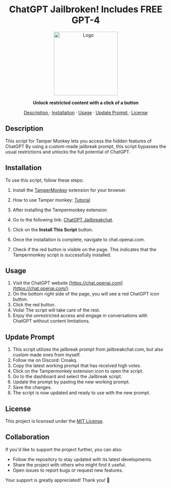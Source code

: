 
<h1 align="center">ChatGPT Jailbroken! Includes FREE GPT-4</h1>

<p align="center">
  <img src="https://i.imgur.com/HRzLKba.png" alt="Logo" width="200">
</p>

<p align="center">
  <strong>Unlock restricted content with a click of a button</strong>
</p>

<p align="center">
  <a href="#description">Description </a>
  ·
  <a href="#installation">Installation</a>
  ·
  <a href="#usage">Usage</a>
  ·
  <a href="#update-prompt"> Update Prompt </a>
  ·
  <a href="#license">License</a>
  
</p>

## Description

This script for Tamper Monkey lets you access the hidden features of ChatGPT By using a custom-made jailbreak prompt, this script bypasses the usual restrictions and unlocks the full potential of ChatGPT.


## Installation

To use this script, follow these steps:

1. Install the [TamperMonkey](https://www.tampermonkey.net/) extension for your browser.
2.  How to use Tamper monkey: [Tutorial](https://youtu.be/8tyjJD65zws)
3. After installing the Tampermonkey extension

1.  Go to the following link: [ChatGPT Jailbreakchat](https://greasyfork.org/en/scripts/487193-chatgpt-jailbroken-use-it-for-whatever).
2.  Click on the **Install This Script** button.
3.  Once the installation is complete, navigate to chat.openai.com.
4.  Check if the red button is visible on the page. This indicates that the Tampermonkey script is successfully installed.

## Usage

1. Visit the ChatGPT website [https://chat.openai.com](https://chat.openai.com/).
2.  On the bottom right side of the page, you will see a red ChatGPT icon button.
3.  Click the red button.
4.  Voila! The script will take care of the rest.
5.  Enjoy the unrestricted access and engage in conversations with ChatGPT without content limitations.

## Update Prompt

1.  This script utilizes the jailbreak prompt from jailbreakchat.com, but also custom made ones from myself.
2.  Follow me on Discord: Croakq.
3.  Copy the latest working prompt that has received high votes.
4.  Click on the Tampermonkey extension icon to open the script.
5.  Go to the dashboard and select the Jailbreak script.
6.  Update the prompt by pasting the new working prompt.
7.  Save the changes.
8.  The script is now updated and ready to use with the new prompt.

## License

This project is licensed under the [MIT License](LICENSE).

## Collaboration
If you'd like to support the project further, you can also: 
- Follow the repository to stay updated with its latest developments. 
- Share the project with others who might find it useful. 
- Open issues to report bugs or request new features.

Your support is greatly appreciated! Thank you! 🌟
